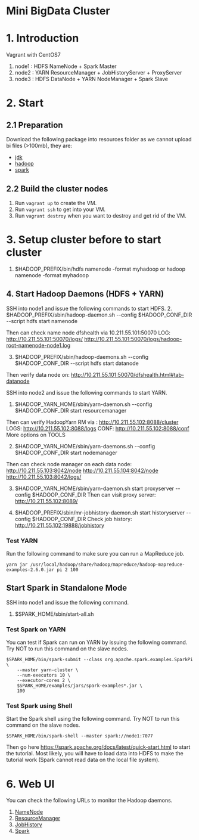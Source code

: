 Mini BigData Cluster
============================

# 1. Introduction

Vagrant with CentOS7

1. node1 : HDFS NameNode + Spark Master
2. node2 : YARN ResourceManager + JobHistoryServer + ProxyServer
3. node3 : HDFS DataNode + YARN NodeManager + Spark Slave


# 2. Start

## 2.1 Preparation 
Download the following package into resources folder as we cannot upload bi files (>100mb), they are:
- [jdk](http://download.oracle.com/otn-pub/java/jdk/8u25-b17/jdk-8u191-linux-i586.tar.gz)
- [hadoop](http://apache.crihan.fr/dist/hadoop/common/stable/hadoop-2.7.7.tar.gz)
- [spark](http://d3kbcqa49mib13.cloudfront.net/spark-2.4.6-bin-hadoop2.4.tgz)

## 2.2 Build the cluster nodes

1. Run ```vagrant up``` to create the VM.
2. Run ```vagrant ssh``` to get into your VM.
3. Run ```vagrant destroy``` when you want to destroy and get rid of the VM.



# 3. Setup cluster before to start cluster

1. $HADOOP_PREFIX/bin/hdfs namenode -format myhadoop
or hadoop namenode -format myhadoop


## 4. Start Hadoop Daemons (HDFS + YARN)
SSH into node1 and issue the following commands to start HDFS.
2. $HADOOP_PREFIX/sbin/hadoop-daemon.sh --config $HADOOP_CONF_DIR --script hdfs start namenode

Then can check name node dfshealth via 10.211.55.101:50070
LOG:
http://10.211.55.101:50070/logs/
http://10.211.55.101:50070/logs/hadoop-root-namenode-node1.log

3. $HADOOP_PREFIX/sbin/hadoop-daemons.sh --config $HADOOP_CONF_DIR --script hdfs start datanode

Then verify data node on:
http://10.211.55.101:50070/dfshealth.html#tab-datanode

SSH into node2 and issue the following commands to start YARN.

1. $HADOOP_YARN_HOME/sbin/yarn-daemon.sh --config $HADOOP_CONF_DIR start resourcemanager

Then can verify HadoopYarn RM via :
http://10.211.55.102:8088/cluster
LOGS: http://10.211.55.102:8088/logs
CONF: http://10.211.55.102:8088/conf
More options on TOOLS

2. $HADOOP_YARN_HOME/sbin/yarn-daemons.sh --config $HADOOP_CONF_DIR start nodemanager

Then can check node manager on each data node:
 http://10.211.55.103:8042/node
 http://10.211.55.104:8042/node
 http://10.211.55.103:8042/logs/

3. $HADOOP_YARN_HOME/sbin/yarn-daemon.sh start proxyserver --config $HADOOP_CONF_DIR
Then can visit proxy server:
http://10.211.55.102:8089/

4. $HADOOP_PREFIX/sbin/mr-jobhistory-daemon.sh start historyserver --config $HADOOP_CONF_DIR
Check job history: http://10.211.55.102:19888/jobhistory


### Test YARN
Run the following command to make sure you can run a MapReduce job.

```
yarn jar /usr/local/hadoop/share/hadoop/mapreduce/hadoop-mapreduce-examples-2.6.0.jar pi 2 100
```

## Start Spark in Standalone Mode
SSH into node1 and issue the following command.

1. $SPARK_HOME/sbin/start-all.sh

### Test Spark on YARN
You can test if Spark can run on YARN by issuing the following command. Try NOT to run this command on the slave nodes.
```
$SPARK_HOME/bin/spark-submit --class org.apache.spark.examples.SparkPi \
    --master yarn-cluster \
    --num-executors 10 \
    --executor-cores 2 \
    $SPARK_HOME/examples/jars/spark-examples*.jar \
    100
```

### Test Spark using Shell
Start the Spark shell using the following command. Try NOT to run this command on the slave nodes.

```
$SPARK_HOME/bin/spark-shell --master spark://node1:7077
```

Then go here https://spark.apache.org/docs/latest/quick-start.html to start the tutorial. Most likely, you will have to load data into HDFS to make the tutorial work (Spark cannot read data on the local file system).

# 6. Web UI
You can check the following URLs to monitor the Hadoop daemons.

1. [NameNode](http://10.211.55.101:50070/dfshealth.html)
2. [ResourceManager](http://10.211.55.102:8088/cluster)
3. [JobHistory](http://10.211.55.102:19888/jobhistory)
4. [Spark](http://10.211.55.101:8080)

